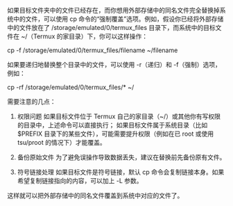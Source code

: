 如果目标文件夹中的文件已经存在，而你想用外部存储中的同名文件完全替换掉系统中的文件，可以使用 cp 命令的“强制覆盖”选项。例如，假设你已经将外部存储中的文件放在了 /storage/emulated/0/termux_files 目录下，而系统中的目标文件在 ~/（Termux 的家目录）下，你可以这样操作：

cp -f /storage/emulated/0/termux_files/filename ~/filename

如果要递归地替换整个目录中的文件，可以使用 -r（递归）和 -f（强制）选项，例如：

cp -rf /storage/emulated/0/termux_files/* ~/

需要注意的几点：

1. 权限问题
如果目标文件位于 Termux 自己的家目录（~/）或其他你有写权限的目录中，上述命令可以直接执行；
如果目标文件属于系统目录（比如 $PREFIX 目录下的某些文件），可能需要提升权限（例如在已 root 或使用 tsu/proot 的情况下）才能覆盖。


2. 备份原始文件
为了避免误操作导致数据丢失，建议在替换前先备份原有文件。


3. 符号链接处理
如果目标文件是符号链接，默认 cp 命令会复制链接本身。如果希望复制链接指向的内容，可以加上 -L 参数。



这样就可以把外部存储中的同名文件覆盖到系统中对应的文件了。
